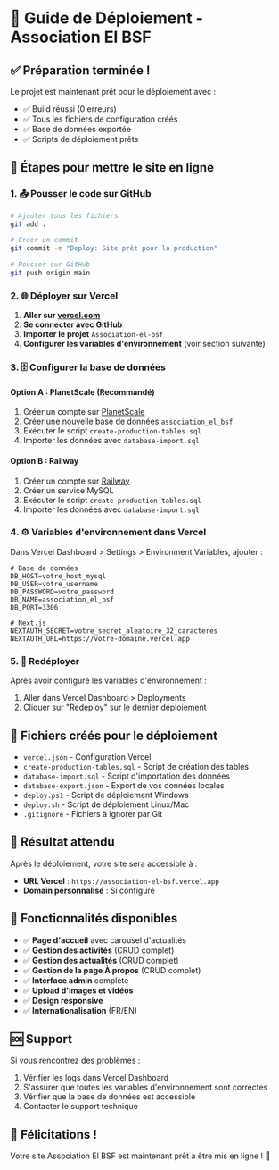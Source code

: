 # 🚀 Guide de Déploiement - Association El BSF

## ✅ Préparation terminée !

Le projet est maintenant prêt pour le déploiement avec :
- ✅ Build réussi (0 erreurs)
- ✅ Tous les fichiers de configuration créés
- ✅ Base de données exportée
- ✅ Scripts de déploiement prêts

## 🎯 Étapes pour mettre le site en ligne

### 1. 📤 Pousser le code sur GitHub

```bash
# Ajouter tous les fichiers
git add .

# Créer un commit
git commit -m "Deploy: Site prêt pour la production"

# Pousser sur GitHub
git push origin main
```

### 2. 🌐 Déployer sur Vercel

1. **Aller sur [vercel.com](https://vercel.com)**
2. **Se connecter avec GitHub**
3. **Importer le projet** `Association-el-bsf`
4. **Configurer les variables d'environnement** (voir section suivante)

### 3. 🗄️ Configurer la base de données

#### Option A : PlanetScale (Recommandé)
1. Créer un compte sur [PlanetScale](https://planetscale.com)
2. Créer une nouvelle base de données `association_el_bsf`
3. Exécuter le script `create-production-tables.sql`
4. Importer les données avec `database-import.sql`

#### Option B : Railway
1. Créer un compte sur [Railway](https://railway.app)
2. Créer un service MySQL
3. Exécuter le script `create-production-tables.sql`
4. Importer les données avec `database-import.sql`

### 4. ⚙️ Variables d'environnement dans Vercel

Dans Vercel Dashboard > Settings > Environment Variables, ajouter :

```env
# Base de données
DB_HOST=votre_host_mysql
DB_USER=votre_username
DB_PASSWORD=votre_password
DB_NAME=association_el_bsf
DB_PORT=3306

# Next.js
NEXTAUTH_SECRET=votre_secret_aleatoire_32_caracteres
NEXTAUTH_URL=https://votre-domaine.vercel.app
```

### 5. 🔄 Redéployer

Après avoir configuré les variables d'environnement :
1. Aller dans Vercel Dashboard > Deployments
2. Cliquer sur "Redeploy" sur le dernier déploiement

## 📁 Fichiers créés pour le déploiement

- `vercel.json` - Configuration Vercel
- `create-production-tables.sql` - Script de création des tables
- `database-import.sql` - Script d'importation des données
- `database-export.json` - Export de vos données locales
- `deploy.ps1` - Script de déploiement Windows
- `deploy.sh` - Script de déploiement Linux/Mac
- `.gitignore` - Fichiers à ignorer par Git

## 🎉 Résultat attendu

Après le déploiement, votre site sera accessible à :
- **URL Vercel** : `https://association-el-bsf.vercel.app`
- **Domain personnalisé** : Si configuré

## 🔧 Fonctionnalités disponibles

- ✅ **Page d'accueil** avec carousel d'actualités
- ✅ **Gestion des activités** (CRUD complet)
- ✅ **Gestion des actualités** (CRUD complet)
- ✅ **Gestion de la page À propos** (CRUD complet)
- ✅ **Interface admin** complète
- ✅ **Upload d'images et vidéos**
- ✅ **Design responsive**
- ✅ **Internationalisation** (FR/EN)

## 🆘 Support

Si vous rencontrez des problèmes :
1. Vérifier les logs dans Vercel Dashboard
2. S'assurer que toutes les variables d'environnement sont correctes
3. Vérifier que la base de données est accessible
4. Contacter le support technique

## 🎊 Félicitations !

Votre site Association El BSF est maintenant prêt à être mis en ligne ! 🚀
